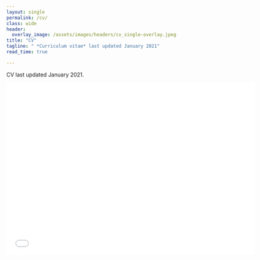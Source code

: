 ```yaml
---
layout: single
permalink: /cv/
class: wide
header:
  overlay_image: /assets/images/headers/cv_single-overlay.jpeg
title: "CV"
tagline: " *Curriculum vitae* last updated January 2021"
read_time: true

---
```


CV last updated January 2021.
 
 
 <iframe seamless frameborder="0" src="/assets/pdfs/KW_CV.pdf" width = '650' height = '450' scrolling='yes' ></iframe>

